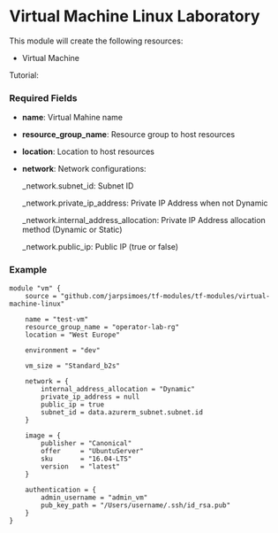 # Virtual Machine Linux Laboratory

This module will create the following resources:

- Virtual Machine

Tutorial:

### Required Fields

- **name**: Virtual Mahine name
- **resource_group_name**: Resource group to host resources
- **location**: Location to host resources
- **network**: Network configurations:
  
  _network.subnet_id: Subnet ID

  _network.private_ip_address: Private IP Address when not Dynamic

  _network.internal_address_allocation: Private IP Address allocation method (Dynamic or Static)

  _network.public_ip: Public IP (true or false)

### Example

```
module "vm" {
    source = "github.com/jarpsimoes/tf-modules/tf-modules/virtual-machine-linux"

    name = "test-vm"
    resource_group_name = "operator-lab-rg"
    location = "West Europe"

    environment = "dev"

    vm_size = "Standard_b2s"

    network = {
        internal_address_allocation = "Dynamic"
        private_ip_address = null
        public_ip = true
        subnet_id = data.azurerm_subnet.subnet.id
    }

    image = {
        publisher = "Canonical"
        offer     = "UbuntuServer"
        sku       = "16.04-LTS"
        version   = "latest"
    }

    authentication = {
        admin_username = "admin_vm"
        pub_key_path = "/Users/username/.ssh/id_rsa.pub"
    }
}
```